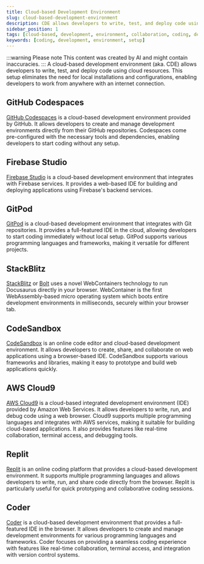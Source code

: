 ```yaml
---
title: Cloud-based Development Environment
slug: cloud-based-development-environment
description: CDE allows developers to write, test, and deploy code using cloud resources
sidebar_position: 1
tags: [cloud-based, development, environment, collaboration, coding, development, environment, setup]
keywords: [coding, development, environment, setup]
---
```

:::warning Please note
This content was created by AI and might contain inaccuracies.
:::
A cloud-based development environment (aka. CDE) allows developers to write, test, and deploy code using cloud resources.
This setup eliminates the need for local installations and configurations, enabling developers to work from anywhere with an internet connection.

## GitHub Codespaces
[GitHub Codespaces](https://github.com/features/codespaces) is a cloud-based development environment provided by GitHub.
It allows developers to create and manage development environments directly from their GitHub repositories.
Codespaces come pre-configured with the necessary tools and dependencies, enabling developers to start coding without any setup.    

## Firebase Studio
[Firebase Studio](https://firebase.google.com/products/studio) is a cloud-based development environment
that integrates with Firebase services.
It provides a web-based IDE for building and deploying applications using Firebase's backend services.  

## GitPod
[GitPod](https://www.gitpod.io/) is a cloud-based development environment that integrates with Git repositories.
It provides a full-featured IDE in the cloud, allowing developers to start coding immediately without local setup.
GitPod supports various programming languages and frameworks, making it versatile for different projects.  

## StackBlitz
[StackBlitz](https://stackblitz.com/) or [Bolt](https://bolt.new/) uses a novel WebContainers technology to run Docusaurus directly in your browser. WebContainer is the first WebAssembly-based micro operating system which boots entire development environments in milliseconds, securely within your browser tab.  

## CodeSandbox
[CodeSandbox](https://codesandbox.io/) is an online code editor and cloud-based development environment.
It allows developers to create, share, and collaborate on web applications using a browser-based IDE.
CodeSandbox supports various frameworks and libraries, making it easy to prototype and build web applications quickly.  

## AWS Cloud9
[AWS Cloud9](https://aws.amazon.com/cloud9/) is a cloud-based integrated development environment (IDE) provided by Amazon Web Services.
It allows developers to write, run, and debug code using a web browser.
Cloud9 supports multiple programming languages and integrates with AWS services, making it suitable for building cloud-based applications.
It also provides features like real-time collaboration, terminal access, and debugging tools.   

## Replit
[Replit](https://replit.com/) is an online coding platform that provides a cloud-based development environment.
It supports multiple programming languages and allows developers to write, run, and share code directly from the browser.
Replit is particularly useful for quick prototyping and collaborative coding sessions.  

## Coder
[Coder](https://coder.com/) is a cloud-based development environment that provides a full-featured IDE in the browser.
It allows developers to create and manage development environments for various programming languages and frameworks.
Coder focuses on providing a seamless coding experience with features like real-time collaboration, terminal access, and integration with version control systems.  
